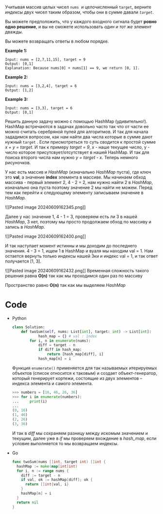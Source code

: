 Учитывая массив целых чисел `nums`  и целочисленный `target`, верните _индексы_ двух чисел таким образом, чтобы они в сумме давали _`target`_.

Вы можете предположить, что у каждого входного сигнала будет **ровно одно решение**, и вы не сможете использовать _один и тот же_ элемент дважды.

Вы можете возвращать ответы в любом порядке.

**Example 1:**

```
Input: nums = [2,7,11,15], target = 9
Output: [0,1]
Explanation: Because nums[0] + nums[1] == 9, we return [0, 1].

```

**Example 2:**

```
Input: nums = [3,2,4], target = 6
Output: [1,2]

```

**Example 3:**

```
Input: nums = [3,3], target = 6
Output: [0,1]

```

Решить данную задачу можно с помощью HashMap (удивительно!). HashMap встречаются в задачах довольно часто так что от части ее можно считать серебряной пулей для алгоритмов. И так для начала зададимся вопросом, как нам найти два числа которые в сумме дают нужный `target` . Если присмотреться то суть сводится к простой сумме _x + y = target_. И так к примеру _target = 9_, _x_ - наше текущее число, y - число которое присутсвует/отсутствует в нашей HashMap. И так для поиска второго числа нам нужно _y = target - x._ Теперь немного рисуночков.

У нас есть массив и _HashMap_ (изначально _HashMap_ пуста), где ключ это **val**, а значение **index** элемента в массиве. Мы начинаем обход массива - первый элемент 2, 4 - 2 = 2, нам нужно найти 2 в _HashMap_, изначально она пуста поэтому значение 2 мы найти не можем. Перед тем как перейти к следующему элементу записываем значение в _HashMap._

![[Pasted image 20240609162345.png]]

Далее у нас значение 1, 4 - 1 = 3, проверяем есть ли 3 в нашей _HashMap_, 3 нет, поэтому мы просто продолжаем обход по массиву и запись в _HashMap._

![[Pasted image 20240609162400.png]]

И так наступает момент истинны и мы доходим до последнего значения. 4 - 3 = 1, ищем 1 в HashMap и вуаля мы находим val = 1. Нам остается вернуть только индексы нашей 3ки и индекс val = 1, и так ответ получается [1, 3].

![[Pasted image 20240609162432.png]]
Временная сложность такого решения равна **O(n)** так как мы проходимся один раз по массиву

Пространство равно **O(n)** так как мы выделяем _HashMap_

# Code

- Python
    
    ```python
    class Solution:
        def twoSum(self, nums: List[int], target: int) -> List[int]:
    	        hash_map = {} # val : index
            for i, n in enumerate(nums):
                diff = target - n
                if diff in hash_map:
                    return [hash_map[diff], i]
                hash_map[n] = i
    ```
    
    Функция `enumerate()` применяется для так называемых итерируемых объектов (список относится к таковым) и создает объект-генератор, который генерирует кортежи, состоящие из двух элементов – индекса элемента и самого элемента.
    
    ```python
    >>> numbers = [16, 46, 26, 36]
    >>> for i in enumerate(numbers):
    ...     print(i)
    ...
    (0, 16)
    (1, 46)
    (2, 26)
    (3, 36)
    ```
    
    И так в _diff_ мы сохраняем разницу между искомым значением и текущим, далее уже в _if_ мы проверяем вхождение в _hash_map_, если условие выполняется то мы возвращаем индексы.
    
- Go
    
    ```go
    func twoSum(nums []int, target int) []int {
      hashMap := make(map[int]int)
      for i, n := range nums {
        diff := target - n
        if val, ok := hashMap[diff]; ok {
          return []int{val, i}
        }
        hashMap[n] = i
      }
      return nil
    }
    ```